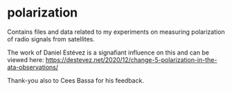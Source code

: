 # polarization

Contains files and data related to my experiments on measuring polarization of radio signals from satellites.

The work of Daniel Estévez is a signafiant influence on this and can be viewed here:
https://destevez.net/2020/12/change-5-polarization-in-the-ata-observations/

Thank-you also to Cees Bassa for his feedback.
